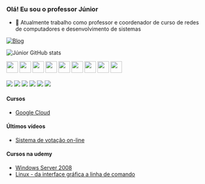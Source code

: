 ### Olá! Eu sou o professor Júnior

  
- 🔭 Atualmente trabalho como professor e coordenador de curso de redes de computadores e desenvolvimento de sistemas

[![Blog](https://img.shields.io/website-up-down-green-red/http/monip.org.svg)](http://masolucoesoficial.com.br)

![Júnior GitHub stats](https://github-readme-stats.vercel.app/api?username=lourisvaljunior&show_icons=true&theme=tokyonight)

<!-- Áreas de Conhecimento -->
<div>   
  <img src="https://cdn.jsdelivr.net/gh/devicons/devicon/icons/vscode/vscode-original.svg" width="30px">
  <img src="https://cdn.jsdelivr.net/gh/devicons/devicon/icons/html5/html5-original.svg" width="30px">
  <img src="https://cdn.jsdelivr.net/gh/devicons/devicon/icons/css3/css3-original.svg" width="30px">
  <img src="https://cdn.jsdelivr.net/gh/devicons/devicon/icons/bootstrap/bootstrap-original.svg" width="30px">
  <img src="https://cdn.jsdelivr.net/gh/devicons/devicon/icons/jquery/jquery-original.svg" width="30px">
  <img src="https://cdn.jsdelivr.net/gh/devicons/devicon/icons/javascript/javascript-original.svg" width="30px">
  <img src="https://cdn.jsdelivr.net/gh/devicons/devicon/icons/bash/bash-original.svg" width="30px">
  <img src="https://cdn.jsdelivr.net/gh/devicons/devicon/icons/linux/linux-original.svg" width="30px">
  <img src="https://cdn.jsdelivr.net/gh/devicons/devicon/icons/ubuntu/ubuntu-plain.svg" width="30px">
</div>
</br>
  <!-- Rede Social-->
<div>
    <a href="http://masolucoesoficial.com.br/"><img src="https://img.shields.io/badge/website-000000?style=for-the-badge&logo=About.me&logoColor=white"></a>
  <a href="https://github.com/lourisvaljunior/lourisvaljunior.git"><img src="https://img.shields.io/badge/GitHub-100000?style=for-the-badge&logo=github&logoColor=white"></a>
  <a href="https://www.linkedin.com/in/lourisval-ara%C3%BAjo-291029141/"><img src="https://img.shields.io/badge/LinkedIn-0077B5?style=for-the-badge&logo=linkedin&logoColor=white"></a>
  <a href="https://www.youtube.com/channel/UC5xfOnobsSv8sd7v7EXvGiA"><img src="https://img.shields.io/badge/YouTube-FF0000?style=for-the-badge&logo=youtube&logoColor=white"></a>
  <a href=""><img src="https://img.shields.io/badge/Codepen-000000?style=for-the-badge&logo=codepen&logoColor=white"></a>
  <a href=""><img src="https://img.shields.io/badge/Instagram-E4405F?style=for-the-badge&logo=instagram&logoColor=white"></a>
</div>  

#### Cursos
- [Google Cloud](https://www.cloudskillsboost.google/public_profiles/511e4dbb-ba2c-40d9-8051-db066ace5554)

#### Últimos vídeos
- [Sistema de votação on-line](https://www.youtube.com/watch?v=JtE6YvewUOg&t=133s)

#### Cursos na udemy
- [Windows Server 2008](https://www.udemy.com/course/configurar-servidores-windows-sem-complicacao/)
- [Linux - da interface gráfica a linha de comando](https://www.udemy.com/course/linuxubuntu-da-interface-grafica-a-linha-de-comando/)
